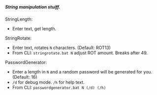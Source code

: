 ##### String manipulation stuiff.

StringLength:
* Enter text, get length.

StringRotate:
* Enter text, rotates `N` characters. (Default: ROT13)
* From CLI: `stringrotate.bat N` adjust ROT amount. Breaks after 49.

PasswordGenerator:
* Enter a length in `N` and a random password will be generated for you. (Default: 16)
* `/d` for debug mode. `/h` for help text.
* From CLI: `passwordgenerator.bat N (/d) (/h)`